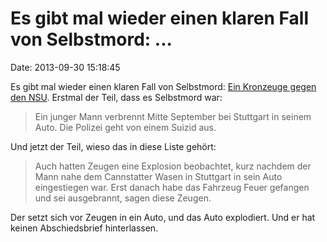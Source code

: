 Es gibt mal wieder einen klaren Fall von Selbstmord: \...
=========================================================

Date: 2013-09-30 15:18:45

Es gibt mal wieder einen klaren Fall von Selbstmord: [Ein Kronzeuge
gegen den
NSU](http://www.berliner-zeitung.de/neonazi-terror/nsu-prozess-wichtiger-zeuge-im-auto-verbrannt,11151296,24474928.html).
Erstmal der Teil, dass es Selbstmord war:

> Ein junger Mann verbrennt Mitte September bei Stuttgart in seinem
> Auto. Die Polizei geht von einem Suizid aus.

Und jetzt der Teil, wieso das in diese Liste gehört:

> Auch hatten Zeugen eine Explosion beobachtet, kurz nachdem der Mann
> nahe dem Cannstatter Wasen in Stuttgart in sein Auto eingestiegen war.
> Erst danach habe das Fahrzeug Feuer gefangen und sei ausgebrannt,
> sagen diese Zeugen.

Der setzt sich vor Zeugen in ein Auto, und das Auto explodiert. Und er
hat keinen Abschiedsbrief hinterlassen.
